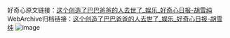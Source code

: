 好奇心原文链接：[这个创造了巴巴爸爸的人去世了_娱乐_好奇心日报-胡雪纯](https://www.qdaily.com/articles/7035.html)
WebArchive归档链接：[这个创造了巴巴爸爸的人去世了_娱乐_好奇心日报-胡雪纯](http://web.archive.org/web/20190623171641/https://www.qdaily.com/articles/7035.html)
![image](http://ww3.sinaimg.cn/large/007d5XDply1g3wbdhegs8j30u02gengh)